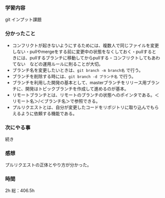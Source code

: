 ### 学習内容
git インプット課題
### 分かったこと
- コンフリクトが起きないようにするためには、複数人で同じファイルを変更しない・pullやmergeをする前に変更中の状態をなくしておく・pullするときには、pullするブランチに移動してからpullする・コンフリクトしてもあわてない　などの運用ルールに則ることが大切。
- ブランチ名を変更したいときは、`git branch -m branch名` で行う。
- ブランチを削除する時には、`git branch -d ブランチ名` で行う。
- ブランチを利用した開発の基本として、masterブランチをリリース用ブランチに、開発はトピックブランチを作成して進めるのが基本。
- リモートブランチとは、リモートのブランチの状態へのポインタである。＜リモート名＞/＜ブランチ名＞で参照できる。
- プルリクエストとは、自分が変更したコードをリポジトリに取り込んでもらえるように依頼する機能である。
### 次にやる事
続き
### 感想
プルリクエストの正体とやり方が分かった。
### 時間
2h
総：406.5h

